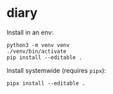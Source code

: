 # diary

Install in an env:
```
python3 -m venv venv
./venv/bin/activate
pip install --editable .
```

Install  systemwide (requires `pipx`):
```
pipx install --editable .
```
